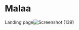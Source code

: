 # Malaa
Landing page![Screenshot (139)](https://user-images.githubusercontent.com/101492771/194792165-8b2a8650-d684-435a-80b1-c4f2f57e96e3.png)
